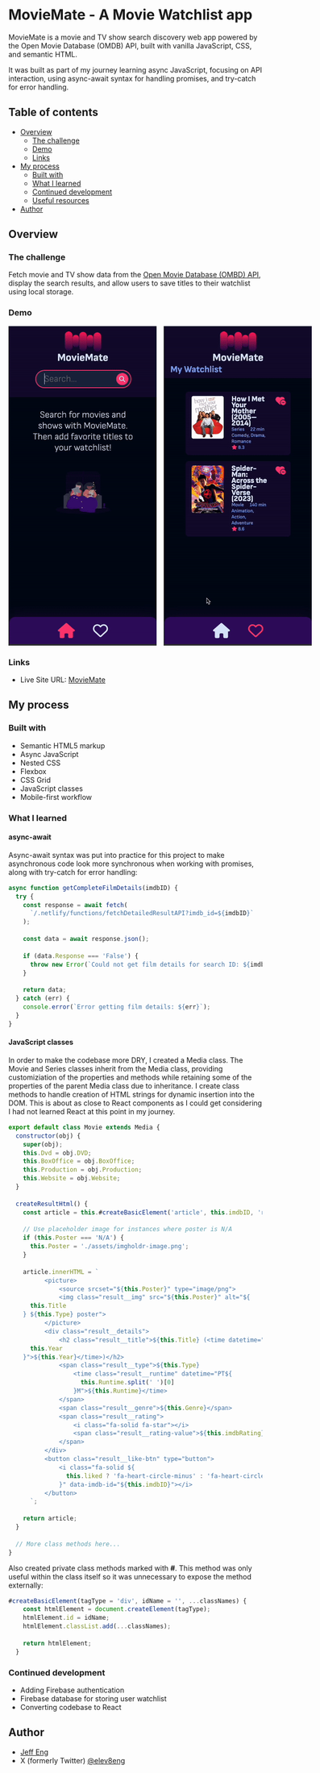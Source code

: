 # MovieMate - A Movie Watchlist app

MovieMate is a movie and TV show search discovery web app powered by the Open Movie Database (OMDB) API, built with vanilla JavaScript, CSS, and semantic HTML.

It was built as part of my journey learning async JavaScript, focusing on API interaction, using async-await syntax for handling promises, and try-catch for error handling.

## Table of contents

- [Overview](#overview)
  - [The challenge](#the-challenge)
  - [Demo](#demo)
  - [Links](#links)
- [My process](#my-process)
  - [Built with](#built-with)
  - [What I learned](#what-i-learned)
  - [Continued development](#continued-development)
  - [Useful resources](#useful-resources)
- [Author](#author)

## Overview

### The challenge

Fetch movie and TV show data from the [Open Movie Database (OMBD) API](https://www.omdbapi.com/), display the search results, and allow users to save titles to their watchlist using local storage.

### Demo

<div style="display: flex; gap: 1em;">
  <img src="./readme_assets/moviemate-search.gif" alt="Image 1" style="max-height: 650px; object-fit: contain;" />
  <img src="./readme_assets/moviemate-watchlist.gif" alt="Image 2" style="max-height: 650px; object-fit: contain;" />
</div>

### Links

- Live Site URL: [MovieMate](https://movie-mate-webapp.netlify.app/)

## My process

### Built with

- Semantic HTML5 markup
- Async JavaScript
- Nested CSS
- Flexbox
- CSS Grid
- JavaScript classes
- Mobile-first workflow

### What I learned

#### async-await

Async-await syntax was put into practice for this project to make asynchronous code look more synchronous when working with promises, along with try-catch for error handling:

```js
async function getCompleteFilmDetails(imdbID) {
  try {
    const response = await fetch(
      `/.netlify/functions/fetchDetailedResultAPI?imdb_id=${imdbID}`
    );

    const data = await response.json();

    if (data.Response === 'False') {
      throw new Error(`Could not get film details for search ID: ${imdbID}`);
    }

    return data;
  } catch (err) {
    console.error(`Error getting film details: ${err}`);
  }
}
```

#### JavaScript classes

In order to make the codebase more DRY, I created a Media class. The Movie and Series classes inherit from the Media class, providing customiziation of the properties and methods while retaining some of the properties of the parent Media class due to inheritance. I create class methods to handle creation of HTML strings for dynamic insertion into the DOM. This is about as close to React components as I could get considering I had not learned React at this point in my journey.

```js
export default class Movie extends Media {
  constructor(obj) {
    super(obj);
    this.Dvd = obj.DVD;
    this.BoxOffice = obj.BoxOffice;
    this.Production = obj.Production;
    this.Website = obj.Website;
  }

  createResultHtml() {
    const article = this.#createBasicElement('article', this.imdbID, 'result');

    // Use placeholder image for instances where poster is N/A
    if (this.Poster === 'N/A') {
      this.Poster = './assets/imgholdr-image.png';
    }

    article.innerHTML = `
          <picture>
              <source srcset="${this.Poster}" type="image/png">
              <img class="result__img" src="${this.Poster}" alt="${
      this.Title
    } ${this.Type} poster">
          </picture>
          <div class="result__details">
              <h2 class="result__title">${this.Title} (<time datetime="${
      this.Year
    }">${this.Year}</time>)</h2>
              <span class="result__type">${this.Type} 
                  <time class="result__runtime" datetime="PT${
                    this.Runtime.split(' ')[0]
                  }M">${this.Runtime}</time>
              </span>
              <span class="result__genre">${this.Genre}</span>
              <span class="result__rating">
                  <i class="fa-solid fa-star"></i>
                  <span class="result__rating-value">${this.imdbRating}</span>
              </span>
          </div>
          <button class="result__like-btn" type="button">
              <i class="fa-solid ${
                this.liked ? 'fa-heart-circle-minus' : 'fa-heart-circle-plus'
              }" data-imdb-id="${this.imdbID}"></i>
          </button>
      `;

    return article;
  }

  // More class methods here...
}
```

Also created private class methods marked with **#**. This method was only useful within the class itself so it was unnecessary to expose the method externally:

```js
#createBasicElement(tagType = 'div', idName = '', ...classNames) {
    const htmlElement = document.createElement(tagType);
    htmlElement.id = idName;
    htmlElement.classList.add(...classNames);

    return htmlElement;
  }
```

### Continued development

- Adding Firebase authentication
- Firebase database for storing user watchlist
- Converting codebase to React

## Author

- [Jeff Eng](https://www.jeffeng.com)
- X (formerly Twitter) [@elev8eng](https://x.com/elev8eng)
